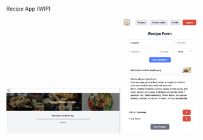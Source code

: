 Recipe App (WIP)

<img src="./public/images/githubImages/githubImages-1.png" alt="Recipe App" width="300"/>

<img src="./public/images/githubImages/githubImages-2.png" alt="Recipe App" width="200"/>
